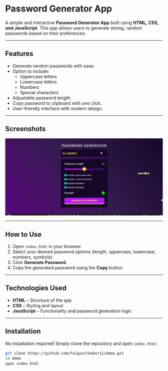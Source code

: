 # Password Generator App

A simple and interactive **Password Generator App** built using **HTML, CSS, and JavaScript**. This app allows users to generate strong, random passwords based on their preferences.

---

## Features

- Generate random passwords with ease.
- Option to include:
  - Uppercase letters
  - Lowercase letters
  - Numbers
  - Special characters
- Adjustable password length.
- Copy password to clipboard with one click.
- User-friendly interface with modern design.

---

## Screenshots

![App Screenshot](./assets/image.png)



---

## How to Use

1. Open `index.html` in your browser.
2. Select your desired password options (length, uppercase, lowercase, numbers, symbols).
3. Click **Generate Password**.
4. Copy the generated password using the **Copy** button.

---

## Technologies Used

- **HTML** – Structure of the app
- **CSS** – Styling and layout
- **JavaScript** – Functionality and password generation logic

---

## Installation

No installation required! Simply clone the repository and open `index.html`:

```bash
git clone https://github.com/falgunithakor11/demo.git
cd demo
open index.html
